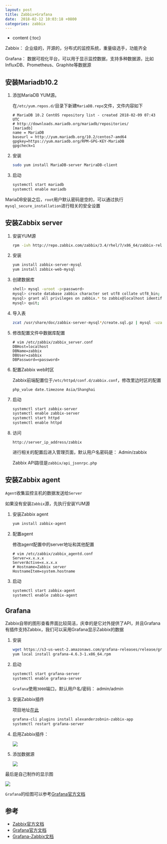 ```yaml
---
layout: post
title: Zabbix+Grafana
date:  2018-02-12 10:03:18 +0800
categories: zabbix
---
```


* content
{:toc}

Zabbix： 企业级的，开源的，分布式的监控系统，重量级选手，功能齐全

Grafana： 数据可视化平台，可以用于显示监控数据，支持多种数据源，比如InfluxDB、Prometheus、Graphite等数据源




## 安装Mariadb10.2

1. 添加MariaDB YUM源。

    在`/etc/yum.repos.d/`目录下新建`MariaDB.repo`文件，文件内容如下
    ```
    # MariaDB 10.2 CentOS repository list - created 2018-02-09 07:43 UTC
    # http://downloads.mariadb.org/mariadb/repositories/
    [mariadb]
    name = MariaDB
    baseurl = http://yum.mariadb.org/10.2/centos7-amd64
    gpgkey=https://yum.mariadb.org/RPM-GPG-KEY-MariaDB
    gpgcheck=1
    ```

1. 安装

    ```bash
    sudo yum install MariaDB-server MariraDB-client
    ```

1. 启动

    ```bash
    systemctl start mariadb
    systemctl enable mariadb
    ```

MariaDB安装之后，`root`用户默认密码是空的，可以通过执行`mysql_secure_installation`进行相关的安全设置

## 安装Zabbix server

1. 安装YUM源

    ```bash
    rpm -ivh http://repo.zabbix.com/zabbix/3.4/rhel/7/x86_64/zabbix-release-3.4-2.el7.noarch.rpm
    ```

1. 安装

    ```bash
    yum install zabbix-server-mysql
    yum install zabbix-web-mysql
    ```

1. 创建数据库

    ```bash
    shell> mysql -uroot -p<password>
    mysql> create database zabbix character set utf8 collate utf8_bin;
    mysql> grant all privileges on zabbix.* to zabbix@localhost identified by '<password>';
    mysql> quit;
    ```

1. 导入表

    ```bash
    zcat /usr/share/doc/zabbix-server-mysql*/create.sql.gz | mysql -uzabbix -p zabbix
    ```

1. 修改配置文件中数据库配置

    ```
    # vim /etc/zabbix/zabbix_server.conf
    DBHost=localhost
    DBName=zabbix
    DBUser=zabbix
    DBPassword=<password>
    ```

1. 配置Zabbix web时区

    Zabbix前端配置位于`/etc/httpd/conf.d/zabbix.conf`，修改里边时区的配置

    ```
    php_value date.timezone Asia/Shanghai
    ```

1. 启动

    ```bash
    systemctl start zabbix-server
    systemctl enable zabbix-server
    systemctl start httpd
    systemctl enable httpd
    ```

1. 访问

    ```
    http://server_ip_address/zabbix
    ```
    进行相关的配置后进入管理页面，默认用户名密码是： Admin/zabbix

    Zabbix API路径是`zabbix/api_jsonrpc.php`

## 安装Zabbix agent

`Agent`收集监控主机的数据发送给`Server`


如果没有安装`Zabbix`源，先执行安装YUM源

1. 安装Zabbix agent

    ```bash
    yum install zabbix-agent
    ```

1. 配置agent

    修改agent配置中的server地址和其他配置
    ```
    # vim /etc/zabbix/zabbix_agentd.conf
    Server=x.x.x.x
    ServerActive=x.x.x.x
    # Hostname=Zabbix server
    HostnameItem=system.hostname
    ```

1. 启动

    ```bash
    systemctl start zabbix-agent
    systemctl enable zabbix-agent
    ```

## Grafana

Zabbix自带的图形查看界面比较简洁，庆幸的是它对外提供了API，并且Grafana有插件支持Zabbix，我们可以采用Grafana显示Zabbix的数据

1. 安装

    ```bash
    wget https://s3-us-west-2.amazonaws.com/grafana-releases/release/grafana-4.6.3-1.x86_64.rpm 
    yum local install grafana-4.6.3-1.x86_64.rpm 
    ```

1. 启动

    ```bash
    systemctl start grafana-server
    systemctl enable grafana-server
    ```

    `Grafana`使用`3000`端口，默认用户名/密码： admin/admin

1. 安装Zabbix插件

    项目地址[在此](https://github.com/alexanderzobnin/grafana-zabbix)

    ```bash
    grafana-cli plugins install alexanderzobnin-zabbix-app
    systemctl restart grafana-server
    ```

1. 启用Zabbix插件：

    ![](../imgs/grafana/grafana-01.png)

1. 添加数据源

    ![](../imgs/grafana/grafana-03.png)

最后是自己制作的显示图

![](../imgs/grafana/grafana-02.png)

`Grafana`的绘图可以参考[Grafana官方文档](http://docs.grafana.org/features/panels/)

## 参考

- [Zabbix官方文档](https://www.zabbix.com/documentation/3.4/manual)
- [Grafana官方文档](http://docs.grafana.org/)
- [Grafana-Zabbix文档](http://docs.grafana-zabbix.org/)